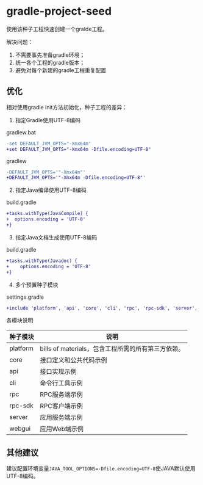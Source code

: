 # gradle-project-seed

使用该种子工程快速创建一个gralde工程。

解决问题：

1. 不需要事先准备gradle环境；
2. 统一各个工程的gradle版本；
3. 避免对每个新建的gradle工程重复配置

## 优化

相对使用gradle init方法初始化，种子工程的差异：

1. 指定Gradle使用UTF-8编码

gradlew.bat

```diff
-set DEFAULT_JVM_OPTS="-Xmx64m"
+set DEFAULT_JVM_OPTS="-Xmx64m -Dfile.encoding=UTF-8"
```

gradlew

```diff
-DEFAULT_JVM_OPTS='"-Xmx64m"'
+DEFAULT_JVM_OPTS='"-Xmx64m -Dfile.encoding=UTF-8"'
```

2. 指定Java编译使用UTF-8编码

build.gradle

```diff
+tasks.withType(JavaCompile) {
+  options.encoding = 'UTF-8'
+}
```

3. 指定Java文档生成使用UTF-8编码

build.gradle

```diff
+tasks.withType(Javadoc) {
+    options.encoding = 'UTF-8'
+}
```

4. 多个预置种子模块

settings.gradle

```diff
+include 'platform', 'api', 'core', 'cli', 'rpc', 'rpc-sdk', 'server', 'webgui'
```

各模块说明

| 种子模块 | 说明                                               |
| -------- | -------------------------------------------------- |
| platform | bills of materials，包含工程所需的所有第三方依赖。 |
| core     | 接口定义和公共代码示例                             |
| api      | 接口实现示例                                       |
| cli      | 命令行工具示例                                     |
| rpc      | RPC服务端示例                                      |
| rpc-sdk  | RPC客户端示例                                      |
| server   | 应用服务端示例                                     |
| webgui   | 应用Web端示例                                      |

## 其他建议

建议配置环境变量`JAVA_TOOL_OPTIONS=-Dfile.encoding=UTF-8`使JAVA默认使用UTF-8编码。
